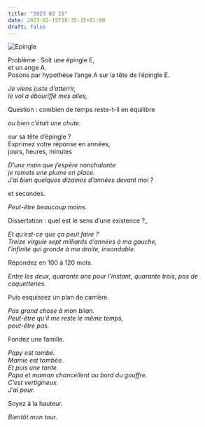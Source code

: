 ```yaml
---
title: "2023 02 15"
date: 2023-02-15T16:35:15+01:00
draft: false
---
```


![Epingle](/dofreez/20230215-epingle.jpg)

Problème : Soit une épingle E,  
et un ange A.  
Posons par hypothèse l’ange A sur la tête de l’épingle E.

_Je viens juste d’atterrir,  
le vol a ébouriffé mes ailes,_

Question : combien de temps reste-t-il en équilibre  

_ou bien c’était une chute._

sur sa tête d’épingle ?  
Exprimez votre réponse en années,  
jours, heures, minutes  

_D’une main que j’espère nonchalante  
je remets une plume en place.  
J’ai bien quelques dizaines d’années devant moi ?_

et secondes.  

_Peut-être beaucoup moins._

Dissertation : quel est le sens d’une existence ?_  

_Et qu’est-ce que ça peut faire ?  
Treize virgule sept milliards d’années à ma gauche,  
l’infinité qui gronde à ma droite, insondable._

Répondez en 100 à 120 mots. 

_Entre les deux, quarante ans pour l’instant,
quarante trois, pas de coquetteries._  

Puis esquissez un plan de carrière.

_Pas grand chose à mon bilan.  
Peut-être qu’il me reste le même temps,  
peut-être pas._

Fondez une famille.  

_Papy est tombé.  
Mamie est tombée.  
Et puis une tante.  
Papa et maman chancellent au bord du gouffre.  
C’est vertigineux.  
J’ai peur._

Soyez à la hauteur.

_Bientôt mon tour._


